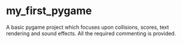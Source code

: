 # my_first_pygame
A basic pygame project which focuses upon collisions, scores, text rendering and sound effects.
All the required commenting is provided.
